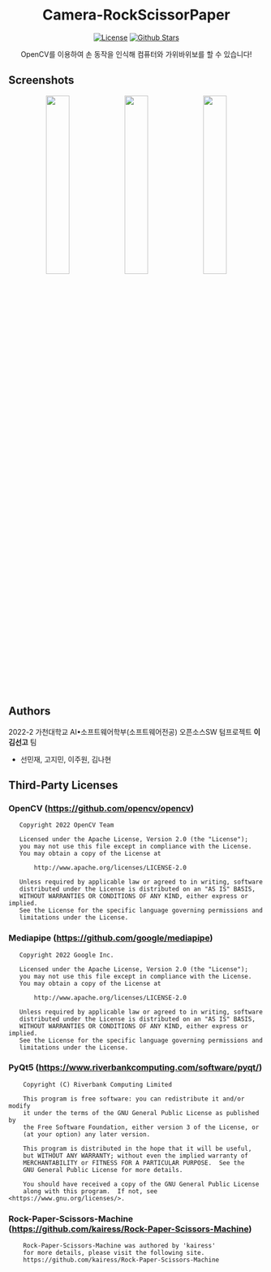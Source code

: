 <h1 align="center">Camera-RockScissorPaper</h1>

<p align="center">
    <a href="https://www.gnu.org/licenses/gpl-3.0.html"><img alt="License" src="https://img.shields.io/github/license/Aftermoon-dev/camera-rockscissorpaper"></a>
    <a href="https://github.com/Aftermoon-dev/3D-Pacman"><img alt="Github Stars" src="https://img.shields.io/github/stars/Aftermoon-dev/camera-rockscissorpaper?style=social"></a>
</p>

<p align="center">
    OpenCV를 이용하여 손 동작을 인식해 컴퓨터와 가위바위보를 할 수 있습니다!
</p>

## Screenshots
<p align="center">
    <img src="https://user-images.githubusercontent.com/3215313/206940730-93f89371-41b8-43ff-a4bd-64414e1e6897.png" width=30%>
    <img src="https://user-images.githubusercontent.com/3215313/206940723-1de30e30-cf36-4b97-9414-5254ea8de9e5.png" width=30%>
    <img src="https://user-images.githubusercontent.com/3215313/206940728-bead4ef6-fb15-4086-ad24-752cc8d69fef.png" width=30%>
</p>

## Authors
2022-2 가천대학교 AI•소프트웨어학부(소프트웨어전공) 오픈소스SW 텀프로젝트 **이김선고** 팀
- 선민재, 고지민, 이주원, 김나현

## Third-Party Licenses
### OpenCV (https://github.com/opencv/opencv)
```
   Copyright 2022 OpenCV Team

   Licensed under the Apache License, Version 2.0 (the "License");
   you may not use this file except in compliance with the License.
   You may obtain a copy of the License at

       http://www.apache.org/licenses/LICENSE-2.0

   Unless required by applicable law or agreed to in writing, software
   distributed under the License is distributed on an "AS IS" BASIS,
   WITHOUT WARRANTIES OR CONDITIONS OF ANY KIND, either express or implied.
   See the License for the specific language governing permissions and
   limitations under the License.
```

### Mediapipe (https://github.com/google/mediapipe)
```
   Copyright 2022 Google Inc.

   Licensed under the Apache License, Version 2.0 (the "License");
   you may not use this file except in compliance with the License.
   You may obtain a copy of the License at

       http://www.apache.org/licenses/LICENSE-2.0

   Unless required by applicable law or agreed to in writing, software
   distributed under the License is distributed on an "AS IS" BASIS,
   WITHOUT WARRANTIES OR CONDITIONS OF ANY KIND, either express or implied.
   See the License for the specific language governing permissions and
   limitations under the License.
```

### PyQt5 (https://www.riverbankcomputing.com/software/pyqt/)
```
    Copyright (C) Riverbank Computing Limited
    
    This program is free software: you can redistribute it and/or modify
    it under the terms of the GNU General Public License as published by
    the Free Software Foundation, either version 3 of the License, or
    (at your option) any later version.
    
    This program is distributed in the hope that it will be useful,
    but WITHOUT ANY WARRANTY; without even the implied warranty of
    MERCHANTABILITY or FITNESS FOR A PARTICULAR PURPOSE.  See the
    GNU General Public License for more details.
    
    You should have received a copy of the GNU General Public License
    along with this program.  If not, see <https://www.gnu.org/licenses/>.
```

### Rock-Paper-Scissors-Machine (https://github.com/kairess/Rock-Paper-Scissors-Machine)
```
	Rock-Paper-Scissors-Machine was authored by 'kairess'
	for more details, please visit the following site.
	https://github.com/kairess/Rock-Paper-Scissors-Machine
```